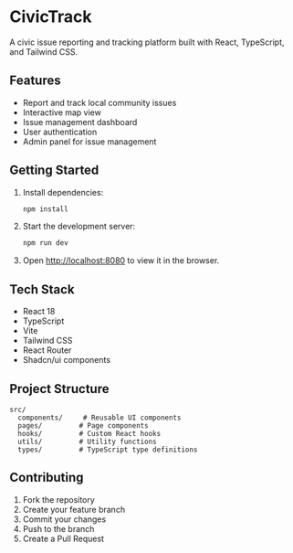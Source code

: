 # CivicTrack

A civic issue reporting and tracking platform built with React, TypeScript, and Tailwind CSS.

## Features

- Report and track local community issues
- Interactive map view
- Issue management dashboard
- User authentication
- Admin panel for issue management

## Getting Started

1. Install dependencies:

   ```bash
   npm install
   ```

2. Start the development server:

   ```bash
   npm run dev
   ```

3. Open [http://localhost:8080](http://localhost:8080) to view it in the browser.

## Tech Stack

- React 18
- TypeScript
- Vite
- Tailwind CSS
- React Router
- Shadcn/ui components

## Project Structure

```
src/
  components/     # Reusable UI components
  pages/         # Page components
  hooks/         # Custom React hooks
  utils/         # Utility functions
  types/         # TypeScript type definitions
```

## Contributing

1. Fork the repository
2. Create your feature branch
3. Commit your changes
4. Push to the branch
5. Create a Pull Request
